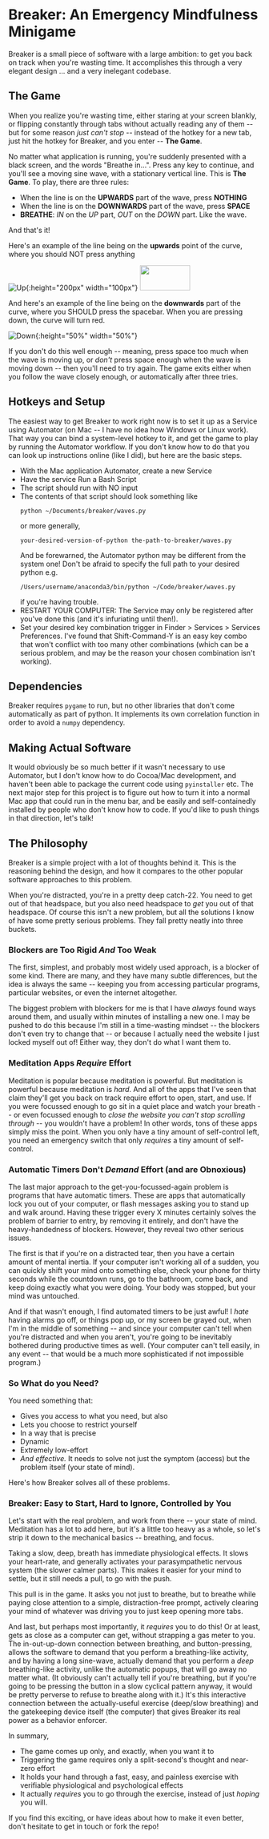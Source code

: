 # Breaker: An Emergency Mindfulness Minigame

Breaker is a small piece of software with a large ambition: to get you back on track when you're wasting time. It accomplishes this through a very elegant design ... and a very inelegant codebase.

## The Game

When you realize you're wasting time, either staring at your screen blankly, or flipping constantly through tabs without actually reading any of them -- but for some reason *just can't stop* -- instead of the hotkey for a new tab, just hit the hotkey for Breaker, and you enter -- **The Game**.

No matter what application is running, you're suddenly presented with a black screen, and the words "Breathe in...". Press any key to continue, and you'll see a moving sine wave, with a stationary vertical line. This is **The Game**. To play, there are three rules:

- When the line is on the **UPWARDS** part of the wave, press **NOTHING**
- When the line is on the **DOWNWARDS** part of the wave, press **SPACE**
- **BREATHE**: *IN* on the *UP* part, *OUT* on the *DOWN* part. Like the wave.

And that's it!

Here's an example of the line being on the **upwards** point of the curve, where you should NOT press anything

![Up](static/up.png){:height="200px" width="100px"}
<img src="static/up.png" width="100px" height="50px">

And here's an example of the line being on the **downwards** part of the curve, where you SHOULD press the spacebar. When you are pressing down, the curve will turn red.

![Down](static/down.png){:height="50%" width="50%"}

If you don't do this well enough -- meaning, press space too much when the wave is moving up, or *don't* press space enough when the wave is moving down -- then you'll need to try again. The game exits either when you follow the wave closely enough, or automatically after three tries.

## Hotkeys and Setup

The easiest way to get Breaker to work right now is to set it up as a Service using Automator (on Mac -- I have no idea how Windows or Linux work). That way you can bind a system-level hotkey to it, and get the game to play by running the Automator workflow. If you don't know how to do that you can look up instructions online (like I did), but here are the basic steps.

- With the Mac application Automator, create a new Service
- Have the service Run a Bash Script
- The script should run with NO input
- The contents of that script should look something like
  ```
  python ~/Documents/breaker/waves.py
  ```
  or more generally,
  ```
  your-desired-version-of-python the-path-to-breaker/waves.py
  ```
  And be forewarned, the Automator python may be different from the system one! Don't be afraid to specify the full path to your desired python e.g.
  ```
  /Users/username/anaconda3/bin/python ~/Code/breaker/waves.py
  ```
  if you're having trouble.
- RESTART YOUR COMPUTER: The Service may only be registered after you've done this (and it's infuriating until then!).
- Set your desired key combination trigger in Finder > Services > Services Preferences. I've found that Shift-Command-Y is an easy key combo that won't conflict with too many other combinations (which can be a serious problem, and may be the reason your chosen combination isn't working).

## Dependencies

Breaker requires `pygame` to run, but no other libraries that don't come automatically as part of python. It implements its own correlation function in order to avoid a `numpy` dependency.


## Making Actual Software

It would obviously be so much better if it wasn't necessary to use Automator, but I don't know how to do Cocoa/Mac development, and haven't been able to package the current code using `pyinstaller` etc. The next major step for this project is to figure out how to turn it into a normal Mac app that could run in the menu bar, and be easily and self-containedly installed by people who don't know how to code. If you'd like to push things in that direction, let's talk!


## The Philosophy

Breaker is a simple project with a lot of thoughts behind it. This is the reasoning behind the design, and how it compares to the other popular software approaches to this problem.

When you're distracted, you're in a pretty deep catch-22. You need to get out of that headspace, but you also need headspace to *get* you out of that headspace. Of course this isn't a new problem, but all the solutions I know of have some pretty serious problems. They fall pretty neatly into three buckets.

### Blockers are Too Rigid *And* Too Weak

The first, simplest, and probably most widely used approach, is a blocker of some kind. There are many, and they have many subtle differences, but the idea is always the same -- keeping you from accessing particular programs, particular websites, or even the internet altogether.

The biggest problem with blockers for me is that I have *always* found ways around them, and usually within minutes of installing a new one. I may be pushed to do this because I'm still in a time-wasting mindset -- the blockers don't even try to change that -- or because I actually need the website I just locked myself out of! Either way, they don't do what I want them to.


### Meditation Apps *Require* Effort

Meditation is popular because meditation is powerful. But meditation is powerful because meditation is *hard*. And all of the apps that I've seen that claim they'll get you back on track require effort to open, start, and use. If you were focussed enough to go sit in a quiet place and watch your breath -- or even focussed enough to *close the website you can't stop scrolling through* -- you wouldn't have a problem! In other words, tons of these apps simply miss the point. When you only have a tiny amount of self-control left, you need an emergency switch that only *requires* a tiny amount of self-control.


### Automatic Timers Don't *Demand* Effort (and are Obnoxious)

The last major approach to the get-you-focussed-again problem is programs that have automatic timers. These are apps that automatically lock you out of your computer, or flash messages asking you to stand up and walk around. Having these trigger every X minutes certainly solves the problem of barrier to entry, by removing it entirely, and don't have the heavy-handedness of blockers. However, they reveal two other serious issues.

The first is that if you're on a distracted tear, then you have a certain amount of mental inertia. If your computer isn't working all of a sudden, you can quickly shift your mind onto something else, check your phone for thirty seconds while the countdown runs, go to the bathroom, come back, and keep doing exactly what you were doing. Your body was stopped, but your mind was untouched.

And if that wasn't enough, I find automated timers to be just awful! I *hate* having alarms go off, or things pop up, or my screen be grayed out, when I'm in the middle of something -- and since your computer can't tell when you're distracted and when you aren't, you're going to be inevitably bothered during productive times as well. (Your computer can't tell easily, in any event -- that would be a much more sophisticated if not impossible program.)

### So What do you Need?

You need something that:
- Gives you access to what you need, but also
- Lets you choose to restrict yourself
- In a way that is precise
- Dynamic
- Extremely low-effort
- *And effective.* It needs to solve not just the symptom (access) but the problem itself (your state of mind).

Here's how Breaker solves all of these problems.


### Breaker: Easy to Start, Hard to Ignore, Controlled by You

Let's start with the real problem, and work from there -- your state of mind. Meditation has a lot to add here, but it's a little too heavy as a whole, so let's strip it down to the mechanical basics -- breathing, and focus.

Taking a slow, deep, breath has immediate physiological effects. It slows your heart-rate, and generally activates your parasympathetic nervous system (the slower calmer parts). This makes it easier for your mind to settle, but it still needs a pull, to go with the push.

This pull is in the game. It asks you not just to breathe, but to breathe while paying close attention to a simple, distraction-free prompt, actively clearing your mind of whatever was driving you to just keep opening more tabs.

And last, but perhaps most importantly, it *requires* you to do this! Or at least, gets as close as a computer can get, without strapping a gas meter to you. The in-out-up-down connection between breathing, and button-pressing, allows the software to demand that you perform a breathing-like activity, and by having a long sine-wave, actually demand that you perform a *deep* breathing-like activity, unlike the automatic popups, that will go away no matter what. (It obviously can't actually tell if you're breathing, but if you're going to be pressing the button in a slow cyclical pattern anyway, it would be pretty perverse to refuse to breathe along with it.) It's this interactive connection between the actually-useful exercise (deep/slow breathing) and the gatekeeping device itself (the computer) that gives Breaker its real power as a behavior enforcer.

In summary,

- The game comes up only, and exactly, when you want it to
- Triggering the game requires only a split-second's thought and near-zero effort
- It holds your hand through a fast, easy, and painless exercise with verifiable physiological and psychological effects
- It actually *requires* you to go through the exercise, instead of just *hoping* you will.

If you find this exciting, or have ideas about how to make it even better, don't hesitate to get in touch or fork the repo!

